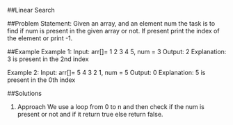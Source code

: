 ##Linear Search

##Problem Statement: Given an array, and an element num the task is to find if num is present in the given array or not. If present print the index of the element or print -1.

##Example
Example 1:
Input: arr[]= 1 2 3 4 5, num = 3
Output: 2
Explanation: 3 is present in the 2nd index

Example 2:
Input: arr[]= 5 4 3 2 1, num = 5
Output: 0
Explanation: 5 is present in the 0th index

##Solutions

1. Approach
   We use a loop from 0 to n and then check if the num is present or not and if it return true else return false.
